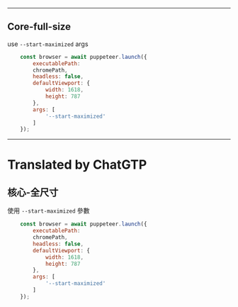 <!--HugoNoteFlag-->

---

## Core-full-size

use `--start-maximized` args

```javascript
    const browser = await puppeteer.launch({
        executablePath:
        chromePath,
        headless: false,
        defaultViewport: {
            width: 1618,
            height: 787
        },
        args: [
            '--start-maximized'
        ]
    });
```

---

<!--HugoNoteZhFlag-->

# Translated by ChatGTP

## 核心-全尺寸

使用 `--start-maximized` 參數

```javascript
    const browser = await puppeteer.launch({
        executablePath:
        chromePath,
        headless: false,
        defaultViewport: {
            width: 1618,
            height: 787
        },
        args: [
            '--start-maximized'
        ]
    });
```